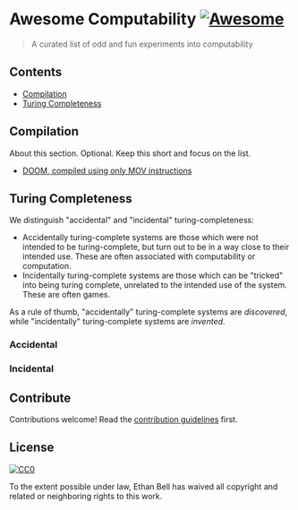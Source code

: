 # Awesome Computability [![Awesome](https://awesome.re/badge.svg)](https://awesome.re)

> A curated list of odd and fun experiments into computability


## Contents

- [Compilation](#compilaiton)
- [Turing Completeness](#turing-completeness)


## Compilation

About this section. Optional. Keep this short and focus on the list.

- [DOOM, compiled using only MOV instructions](https://github.com/xoreaxeaxeax/movfuscator/tree/master/validation/doom)


## Turing Completeness

We distinguish "accidental" and "incidental" turing-completeness:
- Accidentally turing-complete systems are those which were not intended to be turing-complete, but turn out to be in a way close to their intended use. These are often associated with computability or computation.
- Incidentally turing-complete systems are those which can be "tricked" into being turing complete, unrelated to the intended use of the system. These are often games.

As a rule of thumb, "accidentally" turing-complete systems are _discovered_, while "incidentally" turing-complete systems are _invented_.

### Accidental


### Incidental


## Contribute

Contributions welcome! Read the [contribution guidelines](contributing.md) first.


## License

[![CC0](https://mirrors.creativecommons.org/presskit/buttons/88x31/svg/cc-zero.svg)](https://creativecommons.org/publicdomain/zero/1.0)

To the extent possible under law, Ethan Bell has waived all copyright and
related or neighboring rights to this work.
